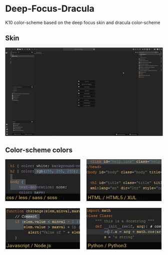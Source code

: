 # Deep-Focus-Dracula
K10 color-scheme based on the deep focus skin and dracula color-scheme

## Skin
![screenshot](screenshot01.png)

## Color-scheme colors
![screenshot](screenshot02.jpg)
